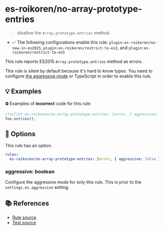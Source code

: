 # es-roikoren/no-array-prototype-entries
> disallow the `Array.prototype.entries` method.

- ✅ The following configurations enable this rule: `plugin:es-roikoren/no-new-in-es2015`, `plugin:es-roikoren/restrict-to-es3`, and `plugin:es-roikoren/restrict-to-es5`

This rule reports ES2015 `Array.prototype.entries` method as errors.

This rule is silent by default because it's hard to know types. You need to configure [the aggressive mode](../#the-aggressive-mode) or TypeScript in order to enable this rule.

## 💡 Examples

⛔ Examples of **incorrect** code for this rule:

```js
/*eslint es-roikoren/no-array-prototype-entries: [error, { aggressive: true }] */
foo.entries();
```

## 🔧 Options

This rule has an option.

```yml
rules:
  es-roikoren/no-array-prototype-entries: [error, { aggressive: false }]
```

### aggressive: boolean

Configure the aggressive mode for only this rule.
This is prior to the `settings.es.aggressive` setting.

## 📚 References

- [Rule source](https://github.com/roikoren755/eslint-plugin-es/blob/v0.0.4/src/rules/no-array-prototype-entries.ts)
- [Test source](https://github.com/roikoren755/eslint-plugin-es/blob/v0.0.4/tests/src/rules/no-array-prototype-entries.ts)

